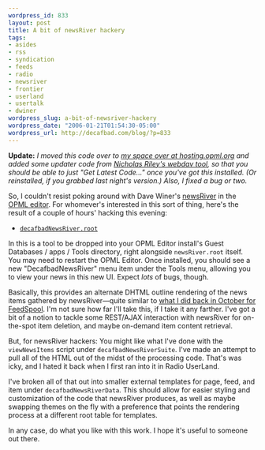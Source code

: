 ```yaml
--- 
wordpress_id: 833
layout: post
title: A bit of newsRiver hackery
tags: 
- asides
- rss
- syndication
- feeds
- radio
- newsriver
- frontier
- userland
- usertalk
- dwiner
wordpress_slug: a-bit-of-newsriver-hackery
wordpress_date: "2006-01-21T01:54:30-05:00"
wordpress_url: http://decafbad.com/blog/?p=833
---
```

**Update:** *I moved this code over to [my space over at hosting.opml.org][ms] and added some updater code from [Nicholas Riley's webdav tool][nu], so that you should be able to just "Get Latest Code..." once you've got this installed.  (Or reinstalled, if you grabbed last night's version.)  Also, I fixed a bug or two.*

[ms]: http://blogs.opml.org/decafbad/
[nu]: http://web.sabi.net/nriley/software/

So, I couldn't resist poking around with Dave Winer's [newsRiver][] in the [OPML editor][oe].  For whomever's interested in this sort of thing, here's the result of a couple of hours' hacking this evening:

* [`decafbadNewsRiver.root`](http://hosting.opml.org/decafbad/decafbadNewsRiver/decafbadNewsRiver.root)

In this is a tool to be dropped into your OPML Editor install's Guest Databases / apps / Tools directory, right alongside `newsRiver.root` itself.  You may need to restart the OPML Editor.  Once installed, you should see a new "DecafbadNewsRiver" menu item under the Tools menu, allowing you to view your news in this new UI.  Expect *lots* of bugs, though.

Basically, this provides an alternate DHTML outline rendering of the news items gathered by newsRiver—quite similar to [what I did back in October for FeedSpool][fs].  I'm not sure how far I'll take this, if I take it any farther.  I've got a bit of a notion to tackle some REST/AJAX interaction with newsRiver for on-the-spot item deletion, and maybe on-demand item content retrieval.

But, for newsRiver hackers:  You might like what I've done with the `viewNewsItems` script under `decafbadNewsRiverSuite`.  I've made an attempt to pull all of the HTML out of the midst of the processing code.  That's was icky, and I hated it back when I first ran into it in Radio UserLand.  

I've broken all of that out into smaller external templates for page, feed, and item under `decafbadNewsRiverData`.  This should allow for easier styling and customization of the code that newsRiver produces, as well as maybe swapping themes on the fly with a preference that points the rendering process at a different root table for templates.

In any case, do what you like with this work.  I hope it's useful to someone out there.

<!-- tags: newsriver frontier userland radio usertalk rss syndication feeds dwiner -->

[oe]: http://www.opml.org
[newsriver]: http://www.newsriver.org/
[fs]: http://decafbad.com/blog/2005/10/05/feedspool-is-progressing-nicely
